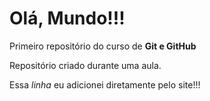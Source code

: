 # Olá, Mundo!!!
 Primeiro repositório do curso de **Git e GitHub**

Repositório criado durante uma aula.

Essa *linha* eu adicionei diretamente pelo site!!!

